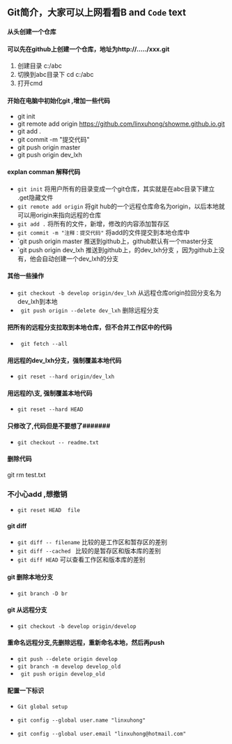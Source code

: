   
 
 
## Git简介，大家可以上网看看**B** and     `Code` text

#### 从头创建一个仓库
#### 可以先在github上创建一个仓库，地址为http://...../xxx.git
1. 创建目录 c:/abc
2. 切换到abc目录下 cd c:/abc
3. 打开cmd

#### 开始在电脑中初始化git ,增加一些代码

+ git init     
+ git remote add origin https://github.com/linxuhong/showme.github.io.git
+ git add .
+ git commit -m "提交代码"
+ git push   origin master
+ git push origin  dev_lxh

#### explan comman 解释代码
 + `git init` 将用户所有的目录变成一个git仓库，其实就是在abc目录下建立 .get隐藏文件
 + `git remote add origin` 将git hub的一个远程仓库命名为origin，以后本地就可以用origin来指向远程的仓库 
 + `git add .`   将所有的文件，新增，修改的内容添加暂存区
 + `git commit -m "注释：提交代码"`   将add的文件提交到本地仓库中
 + `git push   origin master    推送到github上，github默认有一个master分支
 + `git push   origin dev_lxh    推送到github上，的dev_lxh分支 ，因为github上没有，他会自动创建一个dev_lxh的分支
 
 
#### 其他一些操作

+ `git checkout -b develop origin/dev_lxh`  从远程仓库origin拉回分支名为dev_lxh到本地
+ ` git push origin --delete dev_lxh`        删除远程分支
  
#### 把所有的远程分支拉取到本地仓库，但不合并工作区中的代码
+ ` git fetch --all`

#### 用远程的dev_lxh分支，强制覆盖本地代码
+ `git reset --hard origin/dev_lxh`

#### 用远程的\支, 强制覆盖本地代码
+  `git reset --hard HEAD`
 
 
 
#### 只修改了,代码但是不要想了#######
+ `git checkout -- readme.txt `
#### 删除代码
git rm test.txt 
### 不小心add ,想撤销 ##############
+ `git reset HEAD  file`

#### git diff 
+ `git diff -- filename` 比较的是工作区和暂存区的差别
+ `git diff --cached ` 比较的是暂存区和版本库的差别
+ `git diff HEAD` 可以查看工作区和版本库的差别
 
####  git 删除本地分支 
+ `git branch -D br `
####  git 从远程分支 
+ `git checkout -b develop origin/develop `

#### 重命名远程分支,先删除远程，重新命名本地，然后再push 
+ `git push --delete origin develop `
+  `git branch -m develop develop_old`
+ ` git push origin develop_old`


#### 配置一下标识
+ `Git global setup`

+ `git config --global user.name "linxuhong" `
+ `git config --global user.email "linxuhong@hotmail.com" `
 
 

  

